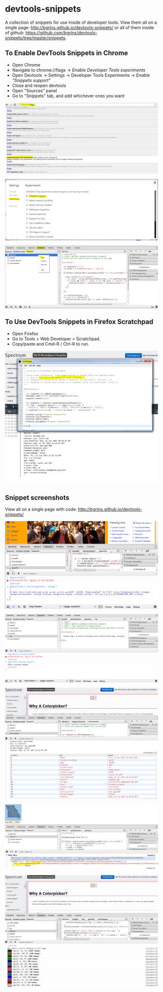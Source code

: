 devtools-snippets
=================

A collection of snippets for use inside of developer tools.  View them all on a single page: http://bgrins.github.io/devtools-snippets/ or all of them inside of github: https://github.com/bgrins/devtools-snippets/tree/master/snippets.

## To Enable DevTools Snippets in Chrome

* Open Chrome
* Navigate to chrome://flags -> *Enable Developer Tools experiments*
* Open Devtools -> Settings -> Developer Tools Experiments -> *Enable "Snippets support"*
* Close and reopen devtools
* Open "Sources" panel
* Go to "Snippets" tab, and add whichever ones you want

![Chrome Flags](screenshots/chrome-flags.png)

![Chrome Enable Snippets](screenshots/chrome-enable-snippets.png)

![Chrome Snippets](screenshots/chrome-snippets.png)

## To Use DevTools Snippets in Firefox Scratchpad

* Open Firefox
* Go to Tools > Web Developer > Scratchpad.
* Copy/paste and Cmd-R / Ctrl-R to run.

![Firefox Scratchpad](screenshots/firefox-scratchpad.png)


## Snippet screenshots

View all on a single page with code: http://bgrins.github.io/devtools-snippets/

[![jquerify](screenshots/jquerify.png)](snippets/jquerify.js)

![log](screenshots/log.png)

![showheaders](screenshots/showheaders.png)

![dataurl](screenshots/dataurl.png)

![allcolors](screenshots/allcolors.png)
